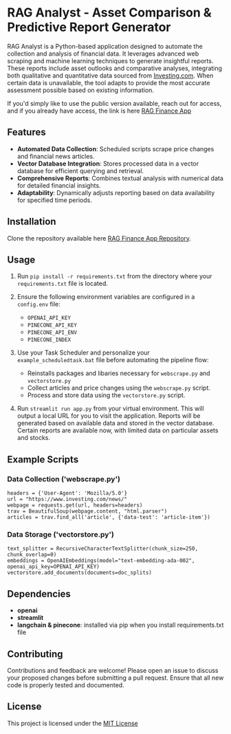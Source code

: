 # RAG Analyst - Asset Comparison & Predictive Report Generator

RAG Analyst is a Python-based application designed to automate the collection and analysis of financial data. It leverages advanced web scraping and machine learning techniques to generate insightful reports. These reports include asset outlooks and comparative analyses, integrating both qualitative and quantitative data sourced from [Investing.com](https://www.investing.com). When certain data is unavailable, the tool adapts to provide the most accurate assessment possible based on existing information.

If you'd simply like to use the public version available, reach out for access, and if you already have access, the link is here [RAG Finance App](https://rag-financial-analyst.streamlit.app)

## Features
- **Automated Data Collection**: Scheduled scripts scrape price changes and financial news articles.
- **Vector Database Integration**: Stores processed data in a vector database for efficient querying and retrieval.
- **Comprehensive Reports**: Combines textual analysis with numerical data for detailed financial insights.
- **Adaptability**: Dynamically adjusts reporting based on data availability for specified time periods.

## Installation

Clone the repository available here [RAG Finance App Repository](https://github.com/toritotony/RAG-Financial-Analyst).

## Usage

1. Run `pip install -r requirements.txt` from the directory where your `requirements.txt` file is located.

2. Ensure the following environment variables are configured in a `config.env` file:
   - `OPENAI_API_KEY`
   - `PINECONE_API_KEY`
   - `PINECONE_API_ENV`
   - `PINECONE_INDEX`

3. Use your Task Scheduler and personalize your `example_scheduledtask.bat` file before automating the pipeline flow:
   - Reinstalls packages and libaries necessary for `webscrape.py` and `vectorstore.py`
   - Collect articles and price changes using the `webscrape.py` script.
   - Process and store data using the `vectorstore.py` script.

4. Run `streamlit run app.py` from your virtual environment. This will output a local URL for you to visit the application. Reports will be generated based on available data and stored in the vector database. Certain reports are available now, with limited data on particular assets and stocks.

## Example Scripts

### Data Collection ('webscrape.py')
```
headers = {'User-Agent': 'Mozilla/5.0'}
url = "https://www.investing.com/news/"
webpage = requests.get(url, headers=headers)
trav = BeautifulSoup(webpage.content, "html.parser")
articles = trav.find_all('article', {'data-test': 'article-item'})
```

### Data Storage ('vectorstore.py')
```
text_splitter = RecursiveCharacterTextSplitter(chunk_size=250, chunk_overlap=0)
embeddings = OpenAIEmbeddings(model="text-embedding-ada-002", openai_api_key=OPENAI_API_KEY)
vectorstore.add_documents(documents=doc_splits)
```

## Dependencies

- **openai**
- **streamlit**
- **langchain & pinecone**: installed via pip when you install requirements.txt file

## Contributing
Contributions and feedback are welcome! Please open an issue to discuss your proposed changes before submitting a pull request. Ensure that all new code is properly tested and documented.

## License
This project is licensed under the [MIT License](https://opensource.org/license/mit)
